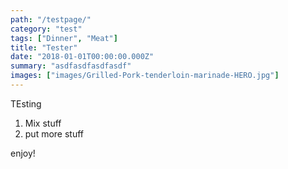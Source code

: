 ```yaml
---
path: "/testpage/"
category: "test"
tags: ["Dinner", "Meat"]
title: "Tester"
date: "2018-01-01T00:00:00.000Z"
summary: "asdfasdfasdfasdf"
images: ["images/Grilled-Pork-tenderloin-marinade-HERO.jpg"]
---
```

TEsting

1. Mix stuff
2. put more stuff

enjoy!
